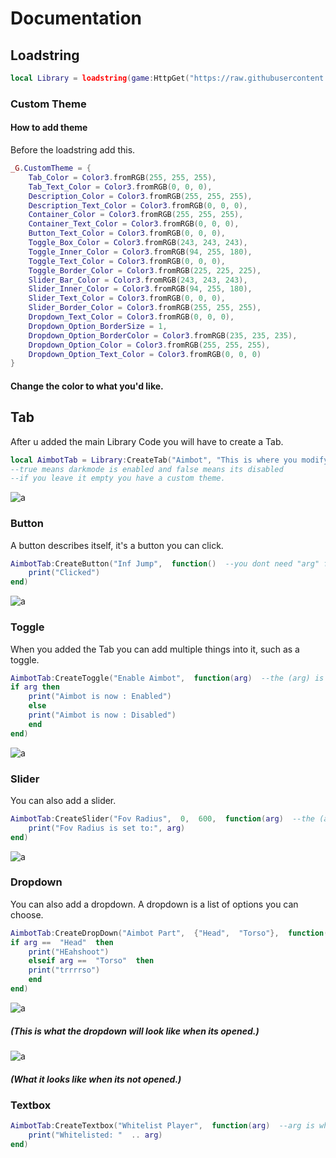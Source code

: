 
# Documentation
## Loadstring
```lua
local Library = loadstring(game:HttpGet("https://raw.githubusercontent.com/preztel/AzureLibrary/master/uilib.lua", true))()
```
###  Custom Theme
#### How to add theme
Before the loadstring add this.
```lua
_G.CustomTheme = {
    Tab_Color = Color3.fromRGB(255, 255, 255),
    Tab_Text_Color = Color3.fromRGB(0, 0, 0),
    Description_Color = Color3.fromRGB(255, 255, 255),
    Description_Text_Color = Color3.fromRGB(0, 0, 0),
    Container_Color = Color3.fromRGB(255, 255, 255),
    Container_Text_Color = Color3.fromRGB(0, 0, 0),
    Button_Text_Color = Color3.fromRGB(0, 0, 0),
    Toggle_Box_Color = Color3.fromRGB(243, 243, 243),
    Toggle_Inner_Color = Color3.fromRGB(94, 255, 180),
    Toggle_Text_Color = Color3.fromRGB(0, 0, 0),
    Toggle_Border_Color = Color3.fromRGB(225, 225, 225),
    Slider_Bar_Color = Color3.fromRGB(243, 243, 243),
    Slider_Inner_Color = Color3.fromRGB(94, 255, 180),
    Slider_Text_Color = Color3.fromRGB(0, 0, 0),
    Slider_Border_Color = Color3.fromRGB(255, 255, 255),
    Dropdown_Text_Color = Color3.fromRGB(0, 0, 0),
    Dropdown_Option_BorderSize = 1,
    Dropdown_Option_BorderColor = Color3.fromRGB(235, 235, 235),
    Dropdown_Option_Color = Color3.fromRGB(255, 255, 255),
    Dropdown_Option_Text_Color = Color3.fromRGB(0, 0, 0)
}
```
#### Change the color to what you'd like.
## Tab
After u added the main Library Code you will have to create a Tab.
```lua
local AimbotTab = Library:CreateTab("Aimbot", "This is where you modify the Aimbot", true) 
--true means darkmode is enabled and false means its disabled
--if you leave it empty you have a custom theme.
```
![a](https://609170648-files.gitbook.io/~/files/v0/b/gitbook-legacy-files/o/assets%2F-M8u7ma8cFA82xUPtanI%2F-M8vea4dhQzSv9BEPDf_%2F-M9-EcuorSr-HVoz148m%2FSkjermbilde.JPG?alt=media&token=1ccd99aa-a66c-410c-9bb9-0316d3068aba)

### Button
A button describes itself, it's a button you can click.
```lua
AimbotTab:CreateButton("Inf Jump",  function()  --you dont need "arg" for a button
	print("Clicked")
end)
```
![a](https://609170648-files.gitbook.io/~/files/v0/b/gitbook-legacy-files/o/assets%2F-M8u7ma8cFA82xUPtanI%2F-M9-Fx0xwmoSp0aj8qY9%2F-M9-GT6yT5DOZ86RYnNo%2FSkjermbilde.JPG?alt=media&token=2f3602f2-4677-467f-a364-f16fc5aff11a)

### Toggle
When you added the Tab you can add multiple things into it, such as a toggle.
```lua
AimbotTab:CreateToggle("Enable Aimbot",  function(arg)  --the (arg) is if the checkbox is toggled or not
if arg then
	print("Aimbot is now : Enabled")
	else
	print("Aimbot is now : Disabled")
	end
end)
```
![a](https://609170648-files.gitbook.io/~/files/v0/b/gitbook-legacy-files/o/assets%2F-M8u7ma8cFA82xUPtanI%2F-M8vea4dhQzSv9BEPDf_%2F-M9-FA7CdSN4_p3B39u5%2FSkjermbilde.JPG?alt=media&token=d9c7ddbf-f93d-4977-bd7b-e306dc2148cb)

### Slider
You can also add a slider.
```lua
AimbotTab:CreateSlider("Fov Radius",  0,  600,  function(arg)  --the (arg) is the sliders value
	print("Fov Radius is set to:", arg)
end)
```
![a](https://609170648-files.gitbook.io/~/files/v0/b/gitbook-legacy-files/o/assets%2F-M8u7ma8cFA82xUPtanI%2F-M8vea4dhQzSv9BEPDf_%2F-M9-Fgmito2wUwxj-55H%2FSkjermbilde.JPG?alt=media&token=6c65d6c9-64d7-4cd4-b2a9-44e341e31b7a)

### Dropdown
You can also add a dropdown. A dropdown is a list of options you can choose.
```lua
AimbotTab:CreateDropDown("Aimbot Part",  {"Head",  "Torso"},  function(arg)  --the (arg) is the option you choose
if arg ==  "Head"  then
	print("HEahshoot")
	elseif arg ==  "Torso"  then
	print("trrrrso")
	end
end)
```
![a](https://609170648-files.gitbook.io/~/files/v0/b/gitbook-legacy-files/o/assets%2F-M8u7ma8cFA82xUPtanI%2F-M9-Fx0xwmoSp0aj8qY9%2F-M9-G-5lb5XlU6NgsPiR%2FSkjermbilde.JPG?alt=media&token=03ad1bfb-8da7-4363-ab91-b4559ca345de)
#####	 (This is what the dropdown will look like when its opened.)
![a](https://609170648-files.gitbook.io/~/files/v0/b/gitbook-legacy-files/o/assets%2F-M8u7ma8cFA82xUPtanI%2F-M9-Fx0xwmoSp0aj8qY9%2F-M9-GCJOC-x6oy-XLRRF%2FSkjermbilde.JPG?alt=media&token=a71fa4e9-877f-49e3-a7f2-7c4346ea5bfe)
##### (What it looks like when its not opened.)

### Textbox
```lua
AimbotTab:CreateTextbox("Whitelist Player",  function(arg)  --arg is what the text is inside the textbox
	print("Whitelisted: "  .. arg)
end)
```
